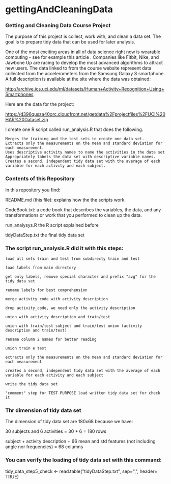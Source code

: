 gettingAndCleaningData
======================


### Getting and Cleaning Data Course Project

The purpose of this project is collect, work with, and clean a data set. The goal is to prepare tidy data that can be used for later analysis. 

One of the most exciting areas in all of data science right now is wearable computing - see for example this article . Companies like Fitbit, Nike, and Jawbone Up are racing to develop the most advanced algorithms to attract new users. The data linked to from the course website represent data collected from the accelerometers from the Samsung Galaxy S smartphone. A full description is available at the site where the data was obtained:

http://archive.ics.uci.edu/ml/datasets/Human+Activity+Recognition+Using+Smartphones

Here are the data for the project:

https://d396qusza40orc.cloudfront.net/getdata%2Fprojectfiles%2FUCI%20HAR%20Dataset.zip

I create one R script called run_analysis.R that does the following. 

    Merges the training and the test sets to create one data set.
    Extracts only the measurements on the mean and standard deviation for each measurement. 
    Uses descriptive activity names to name the activities in the data set
    Appropriately labels the data set with descriptive variable names. 
    Creates a second, independent tidy data set with the average of each variable for each activity and each subject. 


### Contents of this Repository

In this repository you find:

README.md (this file): explains how the the scripts work.  

CodeBook.txt: a code book that describes the variables, the data, and any transformations or work that you performed to clean up the data.

run_analysys.R the R script explained before

tidyDataStep.txt the final tidy data set


### The script run_analysis.R did it with this steps:

	load all sets train and test from subdirecty train and test
    
	load labels from main directory
    
	get only labels, remove special character and prefix "avg" for the tidy data set

	rename labels for best comprehension
    
	merge activity_code with activity description
    
	drop activity_code, we need only the activity description

	union with activity description and train/test
    
	union with train/test subject and train/test union (activity description and train/test)
    
	rename column 2 names for better reading 
    
	union train e test

	extracts only the measurements on the mean and standard deviation for each measurement

	creates a second, independent tidy data set with the average of each variable for each activity and each subject
    
	write the tidy data set 

	"comment" step for TEST PURPOSE load written tidy data set for check it


### Thr dimension of tidy data set

The dimension of tidy data set are 180x68 because we have:

30 subjects and 6 activities = 30 * 6 = 180 rows

subject + activity description + 66 mean and std features (not including angle nor frequencies) = 68 columns


### You can verify the loading of tidy data set with this command:

tidy_data_step5_check <- read.table("tidyDataStep.txt", sep=",", header= TRUE)